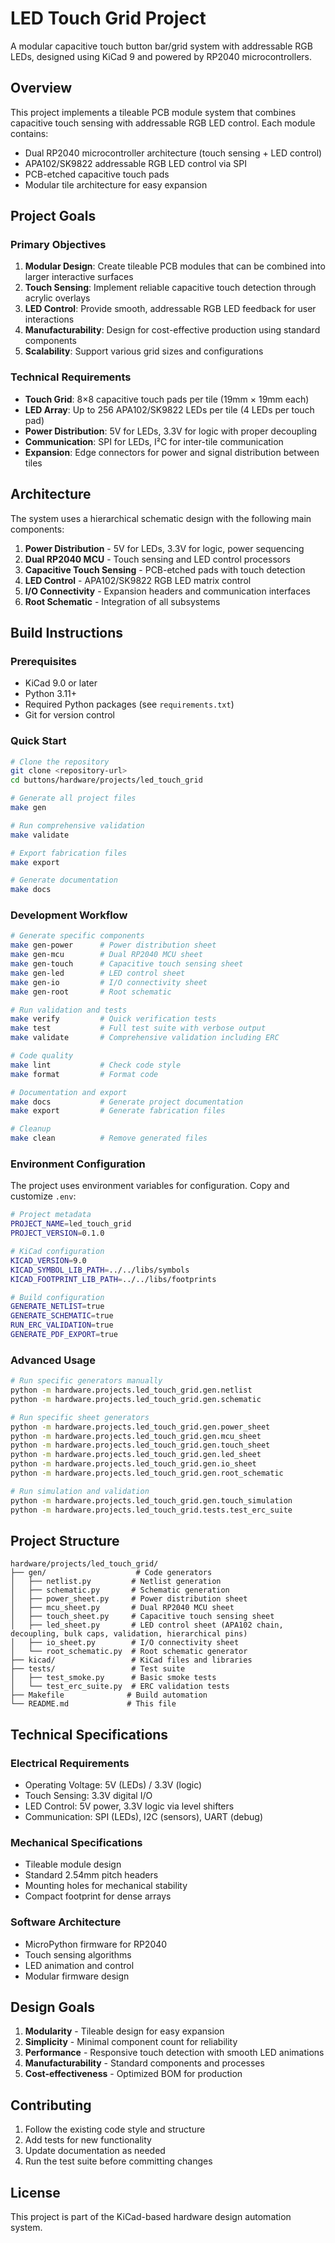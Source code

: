 # LED Touch Grid Project

A modular capacitive touch button bar/grid system with addressable RGB LEDs, designed using KiCad 9 and powered by RP2040 microcontrollers.

## Overview

This project implements a tileable PCB module system that combines capacitive touch sensing with addressable RGB LED control. Each module contains:

- Dual RP2040 microcontroller architecture (touch sensing + LED control)
- APA102/SK9822 addressable RGB LED control via SPI
- PCB-etched capacitive touch pads
- Modular tile architecture for easy expansion

## Project Goals

### Primary Objectives
1. **Modular Design**: Create tileable PCB modules that can be combined into larger interactive surfaces
2. **Touch Sensing**: Implement reliable capacitive touch detection through acrylic overlays
3. **LED Control**: Provide smooth, addressable RGB LED feedback for user interactions
4. **Manufacturability**: Design for cost-effective production using standard components
5. **Scalability**: Support various grid sizes and configurations

### Technical Requirements
- **Touch Grid**: 8×8 capacitive touch pads per tile (19mm × 19mm each)
- **LED Array**: Up to 256 APA102/SK9822 LEDs per tile (4 LEDs per touch pad)
- **Power Distribution**: 5V for LEDs, 3.3V for logic with proper decoupling
- **Communication**: SPI for LEDs, I²C for inter-tile communication
- **Expansion**: Edge connectors for power and signal distribution between tiles

## Architecture

The system uses a hierarchical schematic design with the following main components:

1. **Power Distribution** - 5V for LEDs, 3.3V for logic, power sequencing
2. **Dual RP2040 MCU** - Touch sensing and LED control processors
3. **Capacitive Touch Sensing** - PCB-etched pads with touch detection
4. **LED Control** - APA102/SK9822 RGB LED matrix control
5. **I/O Connectivity** - Expansion headers and communication interfaces
6. **Root Schematic** - Integration of all subsystems

## Build Instructions

### Prerequisites

- KiCad 9.0 or later
- Python 3.11+
- Required Python packages (see `requirements.txt`)
- Git for version control

### Quick Start

```bash
# Clone the repository
git clone <repository-url>
cd buttons/hardware/projects/led_touch_grid

# Generate all project files
make gen

# Run comprehensive validation
make validate

# Export fabrication files
make export

# Generate documentation
make docs
```

### Development Workflow

```bash
# Generate specific components
make gen-power      # Power distribution sheet
make gen-mcu        # Dual RP2040 MCU sheet
make gen-touch      # Capacitive touch sensing sheet
make gen-led        # LED control sheet
make gen-io         # I/O connectivity sheet
make gen-root       # Root schematic

# Run validation and tests
make verify         # Quick verification tests
make test           # Full test suite with verbose output
make validate       # Comprehensive validation including ERC

# Code quality
make lint           # Check code style
make format         # Format code

# Documentation and export
make docs           # Generate project documentation
make export         # Generate fabrication files

# Cleanup
make clean          # Remove generated files
```

### Environment Configuration

The project uses environment variables for configuration. Copy and customize `.env`:

```bash
# Project metadata
PROJECT_NAME=led_touch_grid
PROJECT_VERSION=0.1.0

# KiCad configuration
KICAD_VERSION=9.0
KICAD_SYMBOL_LIB_PATH=../../libs/symbols
KICAD_FOOTPRINT_LIB_PATH=../../libs/footprints

# Build configuration
GENERATE_NETLIST=true
GENERATE_SCHEMATIC=true
RUN_ERC_VALIDATION=true
GENERATE_PDF_EXPORT=true
```

### Advanced Usage

```bash
# Run specific generators manually
python -m hardware.projects.led_touch_grid.gen.netlist
python -m hardware.projects.led_touch_grid.gen.schematic

# Run specific sheet generators
python -m hardware.projects.led_touch_grid.gen.power_sheet
python -m hardware.projects.led_touch_grid.gen.mcu_sheet
python -m hardware.projects.led_touch_grid.gen.touch_sheet
python -m hardware.projects.led_touch_grid.gen.led_sheet
python -m hardware.projects.led_touch_grid.gen.io_sheet
python -m hardware.projects.led_touch_grid.gen.root_schematic

# Run simulation and validation
python -m hardware.projects.led_touch_grid.gen.touch_simulation
python -m hardware.projects.led_touch_grid.tests.test_erc_suite
```

## Project Structure

```
hardware/projects/led_touch_grid/
├── gen/                    # Code generators
│   ├── netlist.py         # Netlist generation
│   ├── schematic.py       # Schematic generation
│   ├── power_sheet.py     # Power distribution sheet
│   ├── mcu_sheet.py       # Dual RP2040 MCU sheet
│   ├── touch_sheet.py     # Capacitive touch sensing sheet
│   ├── led_sheet.py       # LED control sheet (APA102 chain, decoupling, bulk caps, validation, hierarchical pins)
│   ├── io_sheet.py        # I/O connectivity sheet
│   └── root_schematic.py  # Root schematic generator
├── kicad/                 # KiCad files and libraries
├── tests/                 # Test suite
│   ├── test_smoke.py      # Basic smoke tests
│   └── test_erc_suite.py  # ERC validation tests
├── Makefile              # Build automation
└── README.md             # This file
```

## Technical Specifications

### Electrical Requirements
- Operating Voltage: 5V (LEDs) / 3.3V (logic)
- Touch Sensing: 3.3V digital I/O
- LED Control: 5V power, 3.3V logic via level shifters
- Communication: SPI (LEDs), I2C (sensors), UART (debug)

### Mechanical Specifications
- Tileable module design
- Standard 2.54mm pitch headers
- Mounting holes for mechanical stability
- Compact footprint for dense arrays

### Software Architecture
- MicroPython firmware for RP2040
- Touch sensing algorithms
- LED animation and control
- Modular firmware design

## Design Goals

1. **Modularity** - Tileable design for easy expansion
2. **Simplicity** - Minimal component count for reliability
3. **Performance** - Responsive touch detection with smooth LED animations
4. **Manufacturability** - Standard components and processes
5. **Cost-effectiveness** - Optimized BOM for production

## Contributing

1. Follow the existing code style and structure
2. Add tests for new functionality
3. Update documentation as needed
4. Run the test suite before committing changes

## License

This project is part of the KiCad-based hardware design automation system.
